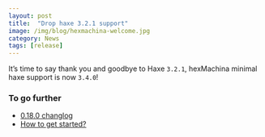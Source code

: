 ```yaml
---
layout: post
title:  "Drop haxe 3.2.1 support"
image: /img/blog/hexmachina-welcome.jpg
category: News
tags: [release]
---
```

It’s time to say thank you and goodbye to Haxe `3.2.1`, hexMachina minimal haxe support is now `3.4.0`!

### To go further
* [0.18.0 changlog](https://github.com/DoclerLabs/hexMachina/releases/tag/0.18.0)
* [How to get started?](http://hexmachina.org/docs/getstarted/)

